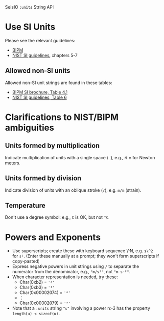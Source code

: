 SeisIO `:units` String API

# Use SI Units
Please see the relevant guidelines:
* [BIPM](https://www.bipm.org/utils/common/pdf/si-brochure/SI-Brochure-9.pdf)
* [NIST SI guidelines](https://www.nist.gov/pml/special-publication-811/nist-guide-si-chapter-6-rules-and-style-conventions-printing-and-using), chapters 5-7

## Allowed non-SI units
Allowed non-SI unit strings are found in these tables:
* [BIPM SI brochure, Table 4.1](https://www.bipm.org/utils/common/pdf/si-brochure/SI-Brochure-9.pdf)
* [NIST SI guidelines, Table 6](https://www.nist.gov/pml/special-publication-811/nist-guide-si-chapter-5-units-outside-si)

# Clarifications to NIST/BIPM ambiguities

## Units formed by multiplication
Indicate multiplication of units with a single space (` `), e.g., `N m` for Newton meters.

## Units formed by division
Indicate division of units with an oblique stroke (`/`), e.g. `m/m` (strain).

## Temperature
Don't use a degree symbol: e.g., `C` is OK, but not `°C`.

# Powers and Exponents
* Use superscripts; create these with keyboard sequence \\^N, e.g. `s\^2` for `s²`. (Enter these manually at a prompt; they won't form superscripts if copy-pasted)
* Express negative powers in unit strings using `/` to separate the numerator from the denominator, e.g., `"m/s²"`, not `"m s⁻²"`.
* When character representation is needed, try these:
  + Char(0xb2) = `'²'`
  + Char(0xb3) = `'³'`
  + Char(0x00002074) = `'⁴'`
  +  ⋮
  + Char(0x00002079) = `'⁹'`
* Note that a `:units` string `"u"` involving a power n>3 has the property `length(u) < sizeof(u)`.
